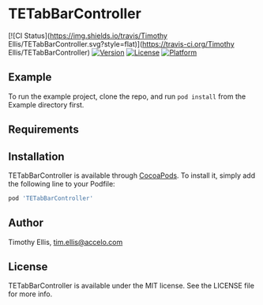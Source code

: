 # TETabBarController

[![CI Status](https://img.shields.io/travis/Timothy Ellis/TETabBarController.svg?style=flat)](https://travis-ci.org/Timothy Ellis/TETabBarController)
[![Version](https://img.shields.io/cocoapods/v/TETabBarController.svg?style=flat)](https://cocoapods.org/pods/TETabBarController)
[![License](https://img.shields.io/cocoapods/l/TETabBarController.svg?style=flat)](https://cocoapods.org/pods/TETabBarController)
[![Platform](https://img.shields.io/cocoapods/p/TETabBarController.svg?style=flat)](https://cocoapods.org/pods/TETabBarController)

## Example

To run the example project, clone the repo, and run `pod install` from the Example directory first.

## Requirements

## Installation

TETabBarController is available through [CocoaPods](https://cocoapods.org). To install
it, simply add the following line to your Podfile:

```ruby
pod 'TETabBarController'
```

## Author

Timothy Ellis, tim.ellis@accelo.com

## License

TETabBarController is available under the MIT license. See the LICENSE file for more info.
